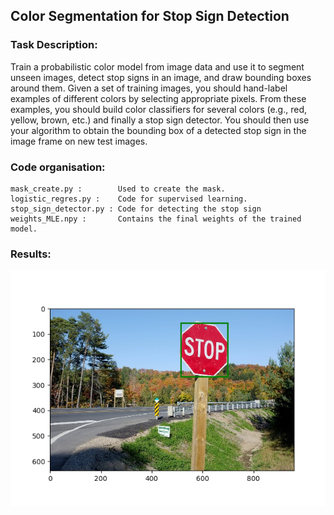 ## Color Segmentation for Stop Sign Detection

### Task Description:

Train a probabilistic color model from image data and use it to segment unseen images, detect
stop signs in an image, and draw bounding boxes around them. Given a set of training images, you should
hand-label examples of different colors by selecting appropriate pixels. From these examples, you should
build color classifiers for several colors (e.g., red, yellow, brown, etc.) and finally a stop sign detector. You
should then use your algorithm to obtain the bounding box of a detected stop sign in the image frame on
new test images.

### Code organisation:

```
mask_create.py :        Used to create the mask.
logistic_regres.py :    Code for supervised learning.
stop_sign_detector.py : Code for detecting the stop sign
weights_MLE.npy :       Contains the final weights of the trained model.
```
### Results:

![Image Description](results/bbox/30.png)
